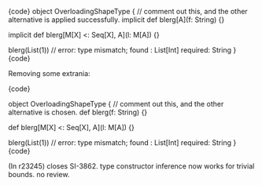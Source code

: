 {code}
object OverloadingShapeType {
  // comment out this, and the other alternative is applied successfully.
  implicit def blerg[A](f: String) {}

  implicit def blerg[M[X] <: Seq[X], A](l: M[A]) {}

  blerg(List(1)) // error: type mismatch; found   : List[Int] required: String
}
{code}

Removing some extrania:

{code}

object OverloadingShapeType {
  // comment out this, and the other alternative is chosen.
  def blerg(f: String) {}

  def blerg[M[X] <: Seq[X], A](l: M[A]) {}

  blerg(List(1)) // error: type mismatch; found   : List[Int] required: String
}
{code}


(In r23245) closes SI-3862. type constructor inference now works for trivial bounds. no review.
